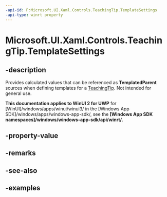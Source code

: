 ```yaml
---
-api-id: P:Microsoft.UI.Xaml.Controls.TeachingTip.TemplateSettings
-api-type: winrt property
---
```


# Microsoft.UI.Xaml.Controls.TeachingTip.TemplateSettings

<!--
public Microsoft.UI.Xaml.Controls.TeachingTipTemplateSettings TemplateSettings { get; }
-->

## -description

Provides calculated values that can be referenced as **TemplatedParent** sources when defining templates for a [TeachingTip](teachingtip.md). Not intended for general use.

**This documentation applies to WinUI 2 for UWP** for [WinUI]/windows/apps/winui/winui3/ in the [Windows App SDK]/windows/apps/windows-app-sdk/, see the **[Windows App SDK namespaces]/windows/windows-app-sdk/api/winrt/**.

## -property-value

## -remarks

## -see-also

## -examples

